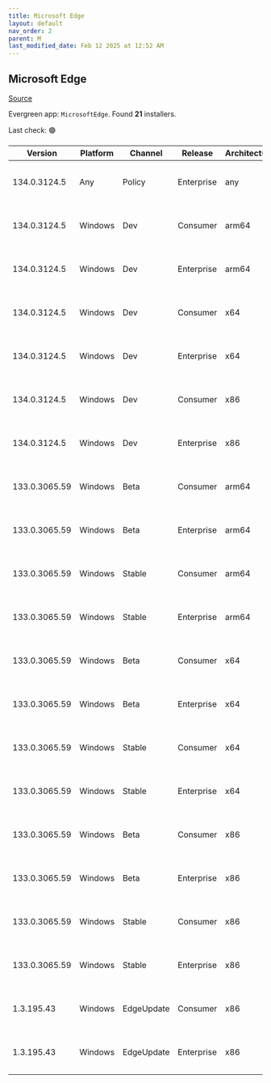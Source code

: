 ```yaml
---
title: Microsoft Edge
layout: default
nav_order: 2
parent: M
last_modified_date: Feb 12 2025 at 12:52 AM
---
```


## Microsoft Edge

[Source](https://www.microsoft.com/edge)

Evergreen app: `MicrosoftEdge`. Found **21** installers.

Last check: 🟢

| Version       | Platform | Channel    | Release    | Architecture | Hash                                                             | URI                                                                                                                                                                                                                                                                                                                      |
| ------------- | -------- | ---------- | ---------- | ------------ | ---------------------------------------------------------------- | ------------------------------------------------------------------------------------------------------------------------------------------------------------------------------------------------------------------------------------------------------------------------------------------------------------------------ |
| 134.0.3124.5  | Any      | Policy     | Enterprise | any          | 1CD3762D78920889A96DA758197244AD26D32682BEE40171CBA9C275F80B35C0 | [https://msedge.sf.dl.delivery.mp.microsoft.com/filestreamingservice/files/8820abcb-df8b-472a-89c4-e632b90c45cb/MicrosoftEdgePolicyTemplates.cab](https://msedge.sf.dl.delivery.mp.microsoft.com/filestreamingservice/files/8820abcb-df8b-472a-89c4-e632b90c45cb/MicrosoftEdgePolicyTemplates.cab)                       |
| 134.0.3124.5  | Windows  | Dev        | Consumer   | arm64        | 4BE4F09B5C3F8B21E07B67FCCDE96C62E7D977644A9976E93378C96ACC18A2EE | [https://msedge.sf.dl.delivery.mp.microsoft.com/filestreamingservice/files/3482eaca-a409-4101-a9e8-ad6e53493f53/MicrosoftEdgeDevEnterpriseARM64.msi](https://msedge.sf.dl.delivery.mp.microsoft.com/filestreamingservice/files/3482eaca-a409-4101-a9e8-ad6e53493f53/MicrosoftEdgeDevEnterpriseARM64.msi)                 |
| 134.0.3124.5  | Windows  | Dev        | Enterprise | arm64        | 4BE4F09B5C3F8B21E07B67FCCDE96C62E7D977644A9976E93378C96ACC18A2EE | [https://msedge.sf.dl.delivery.mp.microsoft.com/filestreamingservice/files/3482eaca-a409-4101-a9e8-ad6e53493f53/MicrosoftEdgeDevEnterpriseARM64.msi](https://msedge.sf.dl.delivery.mp.microsoft.com/filestreamingservice/files/3482eaca-a409-4101-a9e8-ad6e53493f53/MicrosoftEdgeDevEnterpriseARM64.msi)                 |
| 134.0.3124.5  | Windows  | Dev        | Consumer   | x64          | 7EFF31806A014276233A1924E2848BC2C773F3B95AACCAA9594B218C73340CA8 | [https://msedge.sf.dl.delivery.mp.microsoft.com/filestreamingservice/files/73de3a5f-31cb-42e7-902f-d5351c581e7c/MicrosoftEdgeDevEnterpriseX64.msi](https://msedge.sf.dl.delivery.mp.microsoft.com/filestreamingservice/files/73de3a5f-31cb-42e7-902f-d5351c581e7c/MicrosoftEdgeDevEnterpriseX64.msi)                     |
| 134.0.3124.5  | Windows  | Dev        | Enterprise | x64          | 7EFF31806A014276233A1924E2848BC2C773F3B95AACCAA9594B218C73340CA8 | [https://msedge.sf.dl.delivery.mp.microsoft.com/filestreamingservice/files/73de3a5f-31cb-42e7-902f-d5351c581e7c/MicrosoftEdgeDevEnterpriseX64.msi](https://msedge.sf.dl.delivery.mp.microsoft.com/filestreamingservice/files/73de3a5f-31cb-42e7-902f-d5351c581e7c/MicrosoftEdgeDevEnterpriseX64.msi)                     |
| 134.0.3124.5  | Windows  | Dev        | Consumer   | x86          | 28DC9466A8F073F00325D35AC989D3181571135EB5947BBC08C2196CF378BF45 | [https://msedge.sf.dl.delivery.mp.microsoft.com/filestreamingservice/files/3c60c709-92d5-4ff4-bc32-eaa5328f18fa/MicrosoftEdgeDevEnterpriseX86.msi](https://msedge.sf.dl.delivery.mp.microsoft.com/filestreamingservice/files/3c60c709-92d5-4ff4-bc32-eaa5328f18fa/MicrosoftEdgeDevEnterpriseX86.msi)                     |
| 134.0.3124.5  | Windows  | Dev        | Enterprise | x86          | 28DC9466A8F073F00325D35AC989D3181571135EB5947BBC08C2196CF378BF45 | [https://msedge.sf.dl.delivery.mp.microsoft.com/filestreamingservice/files/3c60c709-92d5-4ff4-bc32-eaa5328f18fa/MicrosoftEdgeDevEnterpriseX86.msi](https://msedge.sf.dl.delivery.mp.microsoft.com/filestreamingservice/files/3c60c709-92d5-4ff4-bc32-eaa5328f18fa/MicrosoftEdgeDevEnterpriseX86.msi)                     |
| 133.0.3065.59 | Windows  | Beta       | Consumer   | arm64        | 5C74947205C4E40EB1E5664918D5C7EA9FF43034740174565832BAE2681B62B0 | [https://msedge.sf.dl.delivery.mp.microsoft.com/filestreamingservice/files/4f7e10b0-0bde-48af-881a-1a703f724034/MicrosoftEdgeBetaEnterpriseARM64.msi](https://msedge.sf.dl.delivery.mp.microsoft.com/filestreamingservice/files/4f7e10b0-0bde-48af-881a-1a703f724034/MicrosoftEdgeBetaEnterpriseARM64.msi)               |
| 133.0.3065.59 | Windows  | Beta       | Enterprise | arm64        | 5C74947205C4E40EB1E5664918D5C7EA9FF43034740174565832BAE2681B62B0 | [https://msedge.sf.dl.delivery.mp.microsoft.com/filestreamingservice/files/4f7e10b0-0bde-48af-881a-1a703f724034/MicrosoftEdgeBetaEnterpriseARM64.msi](https://msedge.sf.dl.delivery.mp.microsoft.com/filestreamingservice/files/4f7e10b0-0bde-48af-881a-1a703f724034/MicrosoftEdgeBetaEnterpriseARM64.msi)               |
| 133.0.3065.59 | Windows  | Stable     | Consumer   | arm64        | 45ADBB4B0C7E666E33D37A8C446915CE022D790C049B308B75B51535ED1DA3A4 | [https://msedge.sf.dl.delivery.mp.microsoft.com/filestreamingservice/files/f45648e6-2d13-49dd-a504-41f77b78b6bd/MicrosoftEdgeEnterpriseARM64.msi](https://msedge.sf.dl.delivery.mp.microsoft.com/filestreamingservice/files/f45648e6-2d13-49dd-a504-41f77b78b6bd/MicrosoftEdgeEnterpriseARM64.msi)                       |
| 133.0.3065.59 | Windows  | Stable     | Enterprise | arm64        | 45ADBB4B0C7E666E33D37A8C446915CE022D790C049B308B75B51535ED1DA3A4 | [https://msedge.sf.dl.delivery.mp.microsoft.com/filestreamingservice/files/f45648e6-2d13-49dd-a504-41f77b78b6bd/MicrosoftEdgeEnterpriseARM64.msi](https://msedge.sf.dl.delivery.mp.microsoft.com/filestreamingservice/files/f45648e6-2d13-49dd-a504-41f77b78b6bd/MicrosoftEdgeEnterpriseARM64.msi)                       |
| 133.0.3065.59 | Windows  | Beta       | Consumer   | x64          | FE58980C429C6C70F5F9442F47549E0D0F718A579BDC5321E2D82A6D664CC3BF | [https://msedge.sf.dl.delivery.mp.microsoft.com/filestreamingservice/files/01917915-69e9-4052-af60-4435bc47581f/MicrosoftEdgeBetaEnterpriseX64.msi](https://msedge.sf.dl.delivery.mp.microsoft.com/filestreamingservice/files/01917915-69e9-4052-af60-4435bc47581f/MicrosoftEdgeBetaEnterpriseX64.msi)                   |
| 133.0.3065.59 | Windows  | Beta       | Enterprise | x64          | FE58980C429C6C70F5F9442F47549E0D0F718A579BDC5321E2D82A6D664CC3BF | [https://msedge.sf.dl.delivery.mp.microsoft.com/filestreamingservice/files/01917915-69e9-4052-af60-4435bc47581f/MicrosoftEdgeBetaEnterpriseX64.msi](https://msedge.sf.dl.delivery.mp.microsoft.com/filestreamingservice/files/01917915-69e9-4052-af60-4435bc47581f/MicrosoftEdgeBetaEnterpriseX64.msi)                   |
| 133.0.3065.59 | Windows  | Stable     | Consumer   | x64          | 7C3B3AC6CC7034B94EC61303C55844D7DC2E06C7830295B54790607E67110324 | [https://msedge.sf.dl.delivery.mp.microsoft.com/filestreamingservice/files/f9f5e847-b297-4ae6-899b-428b17714bea/MicrosoftEdgeEnterpriseX64.msi](https://msedge.sf.dl.delivery.mp.microsoft.com/filestreamingservice/files/f9f5e847-b297-4ae6-899b-428b17714bea/MicrosoftEdgeEnterpriseX64.msi)                           |
| 133.0.3065.59 | Windows  | Stable     | Enterprise | x64          | 7C3B3AC6CC7034B94EC61303C55844D7DC2E06C7830295B54790607E67110324 | [https://msedge.sf.dl.delivery.mp.microsoft.com/filestreamingservice/files/f9f5e847-b297-4ae6-899b-428b17714bea/MicrosoftEdgeEnterpriseX64.msi](https://msedge.sf.dl.delivery.mp.microsoft.com/filestreamingservice/files/f9f5e847-b297-4ae6-899b-428b17714bea/MicrosoftEdgeEnterpriseX64.msi)                           |
| 133.0.3065.59 | Windows  | Beta       | Consumer   | x86          | FAF6E8AE3393D4AC65EAE531CCAC321E897643A31896FABBE054810B16C80E31 | [https://msedge.sf.dl.delivery.mp.microsoft.com/filestreamingservice/files/343372c8-20e5-4845-b0ca-0f82645a3fca/MicrosoftEdgeBetaEnterpriseX86.msi](https://msedge.sf.dl.delivery.mp.microsoft.com/filestreamingservice/files/343372c8-20e5-4845-b0ca-0f82645a3fca/MicrosoftEdgeBetaEnterpriseX86.msi)                   |
| 133.0.3065.59 | Windows  | Beta       | Enterprise | x86          | FAF6E8AE3393D4AC65EAE531CCAC321E897643A31896FABBE054810B16C80E31 | [https://msedge.sf.dl.delivery.mp.microsoft.com/filestreamingservice/files/343372c8-20e5-4845-b0ca-0f82645a3fca/MicrosoftEdgeBetaEnterpriseX86.msi](https://msedge.sf.dl.delivery.mp.microsoft.com/filestreamingservice/files/343372c8-20e5-4845-b0ca-0f82645a3fca/MicrosoftEdgeBetaEnterpriseX86.msi)                   |
| 133.0.3065.59 | Windows  | Stable     | Consumer   | x86          | E270AD57B71F01533E3203CD35285483EAF046DA8F618C7CB71AAB634BFF809F | [https://msedge.sf.dl.delivery.mp.microsoft.com/filestreamingservice/files/4db8facb-7c99-4ff2-ae37-cc41e58d0f2b/MicrosoftEdgeEnterpriseX86.msi](https://msedge.sf.dl.delivery.mp.microsoft.com/filestreamingservice/files/4db8facb-7c99-4ff2-ae37-cc41e58d0f2b/MicrosoftEdgeEnterpriseX86.msi)                           |
| 133.0.3065.59 | Windows  | Stable     | Enterprise | x86          | E270AD57B71F01533E3203CD35285483EAF046DA8F618C7CB71AAB634BFF809F | [https://msedge.sf.dl.delivery.mp.microsoft.com/filestreamingservice/files/4db8facb-7c99-4ff2-ae37-cc41e58d0f2b/MicrosoftEdgeEnterpriseX86.msi](https://msedge.sf.dl.delivery.mp.microsoft.com/filestreamingservice/files/4db8facb-7c99-4ff2-ae37-cc41e58d0f2b/MicrosoftEdgeEnterpriseX86.msi)                           |
| 1.3.195.43    | Windows  | EdgeUpdate | Consumer   | x86          | DAC76CE6445BAEAE894875C114C76F95507539CB32A581F152B6F4ED4FF43819 | [https://msedge.sf.dl.delivery.mp.microsoft.com/filestreamingservice/files/ff8e6bca-29e7-4bac-a944-15bc3997888f/MicrosoftEdgeUpdateSetup_X86_1.3.195.43.exe](https://msedge.sf.dl.delivery.mp.microsoft.com/filestreamingservice/files/ff8e6bca-29e7-4bac-a944-15bc3997888f/MicrosoftEdgeUpdateSetup_X86_1.3.195.43.exe) |
| 1.3.195.43    | Windows  | EdgeUpdate | Enterprise | x86          | DAC76CE6445BAEAE894875C114C76F95507539CB32A581F152B6F4ED4FF43819 | [https://msedge.sf.dl.delivery.mp.microsoft.com/filestreamingservice/files/ff8e6bca-29e7-4bac-a944-15bc3997888f/MicrosoftEdgeUpdateSetup_X86_1.3.195.43.exe](https://msedge.sf.dl.delivery.mp.microsoft.com/filestreamingservice/files/ff8e6bca-29e7-4bac-a944-15bc3997888f/MicrosoftEdgeUpdateSetup_X86_1.3.195.43.exe) |

